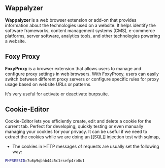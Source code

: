 ## Wappalyzer
**Wappalyzer** is a web browser extension or add-on that provides information about the technologies used on a website. It helps identify the software frameworks, content management systems (CMS), e-commerce platforms, server software, analytics tools, and other technologies powering a website.

## Foxy Proxy
**FoxyProxy** is a browser extension that allows users to manage and configure proxy settings in web browsers. With FoxyProxy, users can easily switch between different proxy servers or configure specific rules for proxy usage based on website URLs or patterns.

It's very useful for activate or deactivate burpsuite.

## Cookie-Editor
Cookie-Editor lets you efficiently create, edit and delete a cookie for the current tab. Perfect for developing, quickly testing or even manually managing your cookies for your privacy.
It can be useful if we need to extract the cookies while we are doing an [[SQL]] injection test with sqlmap,
- The cookies in HTTP messages of requests are usually set the following way:  
```bash
PHPSESSID=7u6p9qbhb44c5c1rsefp4ro8u1
```
